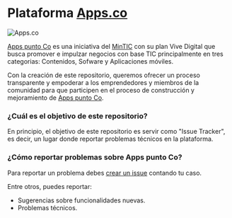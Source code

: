# Plataforma [Apps.co](https://apps.co)

![Apps.co](https://pbs.twimg.com/profile_images/740642356936986625/DKrtMEiy.jpg)

[Apps punto Co](https://apps.co) es una iniciativa del [MinTIC](http://www.mintic.gov.co/) con su plan Vive Digital que busca promover e impulzar negocios con base TIC principalmente en tres categorias: Contenidos, Sofware y Aplicaciones móviles.

Con la creación de este repositorio, queremos ofrecer un proceso transparente y empoderar a los emprendedores y miembros de la comunidad para que participen en el proceso de construcción y mejoramiento de [Apps punto Co](https://apps.co).


### ¿Cuál es el objetivo de este repositorio?

En principio, el objetivo de este repositorio es servir como "Issue Tracker", es decir, un lugar donde reportar problemas técnicos en la plataforma.


### ¿Cómo reportar problemas sobre Apps punto Co?

Para reportar un problema debes [crear un issue](https://github.com/MinTIC/apps.co/issues/new) contando tu caso. 

Entre otros, puedes reportar:

* Sugerencias sobre funcionalidades nuevas.
* Problemas técnicos.
